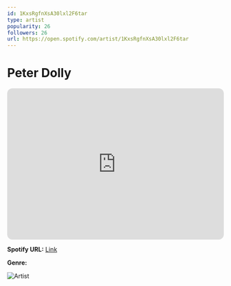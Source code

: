 ```yaml
---
id: 1KxsRgfnXsA30lxl2F6tar
type: artist
popularity: 26
followers: 26
url: https://open.spotify.com/artist/1KxsRgfnXsA30lxl2F6tar
---
```

# Peter Dolly

<iframe style="border-radius:12px" src="https://open.spotify.com/embed/artist/1KxsRgfnXsA30lxl2F6tar" width="100%" height="352" frameBorder="0" allowfullscreen="" allow="autoplay; clipboard-write; encrypted-media; fullscreen; picture-in-picture" loading="lazy"></iframe>

**Spotify URL:** [Link](https://open.spotify.com/artist/1KxsRgfnXsA30lxl2F6tar)

**Genre:** 

![Artist](https://i.scdn.co/image/ab67616d0000b273157e5f11442d3c10f2c22829)
